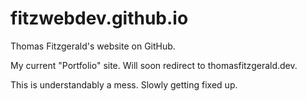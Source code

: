 # fitzwebdev.github.io
Thomas Fitzgerald's website on GitHub.

My current "Portfolio" site. Will soon redirect to thomasfitzgerald.dev.

This is understandably a mess. Slowly getting fixed up. 
